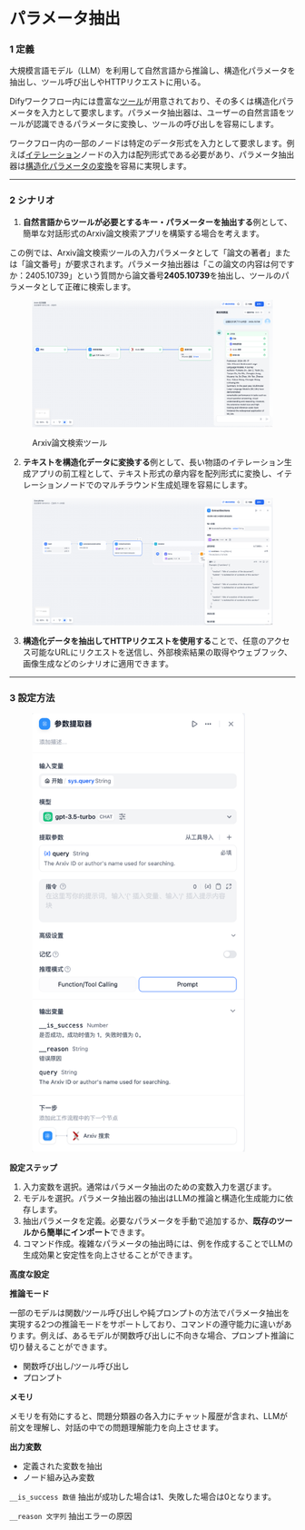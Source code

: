 # パラメータ抽出

### 1 定義

大規模言語モデル（LLM）を利用して自然言語から推論し、構造化パラメータを抽出し、ツール呼び出しやHTTPリクエストに用いる。

Difyワークフロー内には豊富な[ツール](../../gong-ju.md)が用意されており、その多くは構造化パラメータを入力として要求します。パラメータ抽出器は、ユーザーの自然言語をツールが認識できるパラメータに変換し、ツールの呼び出しを容易にします。

ワークフロー内の一部のノードは特定のデータ形式を入力として要求します。例えば[イテレーション](iteration.md#ding-yi)ノードの入力は配列形式である必要があり、パラメータ抽出器は[構造化パラメータの変換](iteration.md#shi-li-1-chang-wen-zhang-die-dai-sheng-cheng-qi)を容易に実現します。

***

### 2 シナリオ

1. **自然言語からツールが必要とするキー・パラメーターを抽出する**例として、簡単な対話形式のArxiv論文検索アプリを構築する場合を考えます。

この例では、Arxiv論文検索ツールの入力パラメータとして「論文の著者」または「論文番号」が要求されます。パラメータ抽出器は「この論文の内容は何ですか：2405.10739」という質問から論文番号**2405.10739**を抽出し、ツールのパラメータとして正確に検索します。

<figure><img src="../../../.gitbook/assets/image (8).png" alt=""><figcaption><p>Arxiv論文検索ツール</p></figcaption></figure>

2. **テキストを構造化データに変換する**例として、長い物語のイテレーション生成アプリの前工程として、テキスト形式の章内容を配列形式に変換し、イテレーションノードでのマルチラウンド生成処理を容易にします。

<figure><img src="../../../.gitbook/assets/image (1) (1) (1) (1) (1) (1) (1).png" alt=""><figcaption></figcaption></figure>

3. **構造化データを抽出してHTTPリクエストを使用する**ことで、任意のアクセス可能なURLにリクエストを送信し、外部検索結果の取得やウェブフック、画像生成などのシナリオに適用できます。

***

### 3 設定方法

<figure><img src="../../../.gitbook/assets/image (3) (1) (1) (1).png" alt="" width="375"><figcaption></figcaption></figure>

**設定ステップ**

1. 入力変数を選択。通常はパラメータ抽出のための変数入力を選びます。
2. モデルを選択。パラメータ抽出器の抽出はLLMの推論と構造化生成能力に依存します。
3. 抽出パラメータを定義。必要なパラメータを手動で追加するか、**既存のツールから簡単にインポート**できます。
4. コマンド作成。複雑なパラメータの抽出時には、例を作成することでLLMの生成効果と安定性を向上させることができます。

**高度な設定**

**推論モード**

一部のモデルは関数/ツール呼び出しや純プロンプトの方法でパラメータ抽出を実現する2つの推論モードをサポートしており、コマンドの遵守能力に違いがあります。例えば、あるモデルが関数呼び出しに不向きな場合、プロンプト推論に切り替えることができます。

* 関数呼び出し/ツール呼び出し
* プロンプト

**メモリ**

メモリを有効にすると、問題分類器の各入力にチャット履歴が含まれ、LLMが前文を理解し、対話の中での問題理解能力を向上させます。

**出力変数**

* 定義された変数を抽出
* ノード組み込み変数

`__is_success 数値` 抽出が成功した場合は1、失敗した場合は0となります。

`__reason 文字列` 抽出エラーの原因